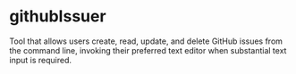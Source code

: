 # githubIssuer
Tool that allows users create, read, update, and delete GitHub issues from the command line, invoking their preferred text editor when substantial text input is required.
